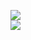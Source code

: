 [![](https://img.shields.io/badge/Made%20With-Github%20Spray-lightgrey.svg?style=for-the-badge&logo=github)](https://github.com/Annihil/github-spray#21435)  
[![](https://i.imgur.com/2DrTn0Z.gif)](https://github.com/Annihil/github-spray)